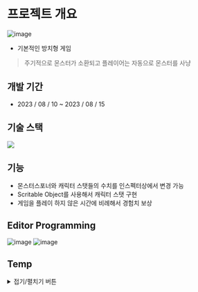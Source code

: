 # 프로젝트 개요
![image](https://github.com/sinnee/IdleGame/assets/40656425/17298055-d1ea-4263-affa-0e1a05a5cadd)


- 기본적인 방치형 게임
> 주기적으로 몬스터가 소환되고 플레이어는 자동으로 몬스터를 사냥

## 개발 기간
- 2023 / 08 / 10 ~ 2023 / 08 / 15

## 기술 스택
<img src="https://img.shields.io/badge/Unity-FFFFFF?style=for-the-badge&logo=Unity&logoColor=black">

## 기능
- 몬스터스포너와 캐릭터 스탯들의 수치를 인스펙터상에서 변경 가능
- Scritable Object를 사용해서 캐릭터 스탯 구현
- 게임을 플레이 하지 않은 시간에 비례해서 경험치 보상

## Editor Programming
![image](https://github.com/sinnee/IdleGame/assets/40656425/37b94cef-8f17-43b9-a59a-bb69d340f608)
![image](https://github.com/sinnee/IdleGame/assets/40656425/2baf85d7-92b5-4de8-ab4b-26c1d362f143)





## Temp
<details>
<summary>접기/펼치기 버튼</summary>
<div markdown="1">

### 게임 접속
[이미지](https://github.com/sgdevcamp2022/ants/blob/main/img/ForReadMe/%EB%A1%9C%EA%B7%B8%EC%9D%B8.png)

### 회원 가입
[이미지](https://github.com/sgdevcamp2022/ants/blob/main/img/ForReadMe/%ED%9A%8C%EC%9B%90%EA%B0%80%EC%9E%85.png)

### 게임 로비
[이미지](https://github.com/sgdevcamp2022/ants/blob/main/img/ForReadMe/%EA%B2%8C%EC%9E%84%20%EB%A1%9C%EB%B9%84.png)

### 채팅
[이미지](https://github.com/sgdevcamp2022/ants/blob/main/img/ForReadMe/%EC%B1%84%ED%8C%85.png)

### 설정
[이미지](https://github.com/sgdevcamp2022/ants/blob/main/img/ForReadMe/%EC%84%A4%EC%A0%95.png)

### 상점
[이미지](https://github.com/sgdevcamp2022/ants/blob/main/img/ForReadMe/%EC%83%81%EC%A0%90.png)

### 인벤토리
[이미지](https://github.com/sgdevcamp2022/ants/blob/main/img/ForReadMe/%EC%9D%B8%EB%B2%A4%ED%86%A0%EB%A6%AC.png)

### 게임모드 선택
[이미지](https://github.com/sgdevcamp2022/ants/blob/main/img/ForReadMe/%EA%B2%8C%EC%9E%84%EB%AA%A8%EB%93%9C%20%EC%84%A0%ED%83%9D.png)

### PVP 게임
[이미지](https://github.com/sgdevcamp2022/ants/blob/main/img/ForReadMe/PVP%20%EA%B2%8C%EC%9E%84.png)

### PVE 게임
[이미지](https://github.com/sgdevcamp2022/ants/blob/main/img/ForReadMe/PVE%20%EA%B2%8C%EC%9E%84.png)

### PVE 방 목록 및 방생성
[이미지](https://github.com/sgdevcamp2022/ants/blob/main/img/ForReadMe/PVE%20%EB%B0%A9%20%EB%AA%A9%EB%A1%9D%20%EB%B0%8F%20%EC%83%9D%EC%84%B1.png)

### PVE 대기방
[이미지](https://github.com/sgdevcamp2022/ants/blob/main/img/ForReadMe/PVE%20%EB%8C%80%EA%B8%B0%EB%B0%A9.png)

### PVE 게임
[이미지](https://github.com/sgdevcamp2022/ants/blob/main/img/ForReadMe/PVE%20%EA%B2%8C%EC%9E%84.png)

</div>
</details>
